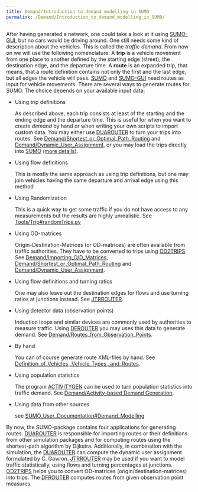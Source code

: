 ```yaml
---
title: Demand/Introduction to demand modelling in SUMO
permalink: /Demand/Introduction_to_demand_modelling_in_SUMO/
---
```


After having generated a network, one could take a look at it using
[SUMO-GUI](../SUMO-GUI.md), but no cars would be driving around.
One still needs some kind of description about the vehicles. This is
called the *traffic demand*. From now on we will use the following
nomenclature: A **trip** is a vehicle movement from one place to another
defined by the starting edge (street), the destination edge, and the
departure time. A **route** is an expanded trip, that means, that a
route definition contains not only the first and the last edge, but all
edges the vehicle will pass. [SUMO](../SUMO.md) and
[SUMO-GUI](../SUMO-GUI.md) need routes as input for vehicle
movements. There are several ways to generate routes for SUMO. The
choice depends on your available input data:

- Using trip definitions

  As described above, each trip consists at least of the starting and
  the ending edge and the departure time. This is useful for when you
  want to create *demand* by hand or when writing your own scripts to
  import custom data. You may either use
  [DUAROUTER](../DUAROUTER.md) to turn your trips into routes.
  See
  [Demand/Shortest_or_Optimal_Path_Routing](../Demand/Shortest_or_Optimal_Path_Routing.md)
  and
  [Demand/Dynamic_User_Assignment](../Demand/Dynamic_User_Assignment.md),
  or you may load the trips directly into [SUMO](../SUMO.md)
  [(more details)](../Demand/Automatic_Routing.md).

- Using flow definitions

  This is mostly the same approach as using trip definitions, but one
  may join vehicles having the same departure and arrival edge using
  this method

- Using Randomization

  This is a quick way to get some traffic if you do not have access to
  any measurements but the results are highly unrealistic. See
  [Tools/Trip\#randomTrips.py](../Tools/Trip.md#randomtripspy)

- Using OD-matrices

  Origin-Destination-Matrices (or OD-matrices) are often available
  from traffic authorities. They have to be converted to trips using
  [OD2TRIPS](../OD2TRIPS.md). See
  [Demand/Importing_O/D_Matrices](../Demand/Importing_O/D_Matrices.md),
  [Demand/Shortest_or_Optimal_Path_Routing](../Demand/Shortest_or_Optimal_Path_Routing.md)
  and
  [Demand/Dynamic_User_Assignment](../Demand/Dynamic_User_Assignment.md).

- Using flow definitions and turning ratios

  One may also leave out the destination edges for flows and use
  turning ratios at junctions instead. See
  [JTRROUTER](../JTRROUTER.md).

- Using detector data (observation points)

  Induction loops and similar devices are commonly used by authorities
  to measure traffic. Using [DFROUTER](../DFROUTER.md) you may
  uses this data to generate demand. See
  [Demand/Routes_from_Observation_Points](../Demand/Routes_from_Observation_Points.md).

- By hand

  You can of course generate route XML-files by hand. See
  [Definition_of_Vehicles,_Vehicle_Types,_and_Routes](../Definition_of_Vehicles,_Vehicle_Types,_and_Routes.md).

- Using population statistics

  The program [ACTIVITYGEN](../ACTIVITYGEN.md) can be used to
  turn population statistics into traffic demand. See
  [Demand/Activity-based Demand
  Generation](../Demand/Activity-based_Demand_Generation.md).

- Using data from other sources

  see [SUMO_User_Documentation\#Demand_Modelling](../SUMO_User_Documentation.md#demand_modelling)

By now, the SUMO-package contains four applications for generating
routes. [DUAROUTER](../DUAROUTER.md) is responsible for importing
routes or their definitions from other simulation packages and for
computing routes using the shortest-path algorithm by Dijkstra.
Additionally, in combination with the simulation, the
[DUAROUTER](../DUAROUTER.md) can compute the dynamic user
assignment formulated by C. Gawron. [JTRROUTER](../JTRROUTER.md)
may be used if you want to model traffic statistically, using flows and
turning percentages at junctions. [OD2TRIPS](../OD2TRIPS.md) helps
you to convert OD-matrices (origin/destination-matrices) into trips. The
[DFROUTER](../DFROUTER.md) computes routes from given observation
point measures.